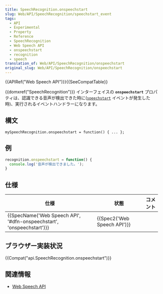 ```yaml
---
title: SpeechRecognition.onspeechstart
slug: Web/API/SpeechRecognition/speechstart_event
tags:
  - API
  - Experimental
  - Property
  - Reference
  - SpeechRecognition
  - Web Speech API
  - onspeechstart
  - recognition
  - speech
translation_of: Web/API/SpeechRecognition/onspeechstart
original_slug: Web/API/SpeechRecognition/onspeechstart
---
```

{{APIRef("Web Speech API")}}{{SeeCompatTable}}

{{domxref("SpeechRecognition")}} インターフェイスの **`onspeechstart`** プロパティは、認識できる音声が検出できた時に([`speechstart`](/ja/docs/Web/API/SpeechRecognition/speechstart_event) イベントが発生した時)、実行されるイベントハンドラーになります。

## 構文

    mySpeechRecognition.onspeechstart = function() { ... };

## 例

```js
recognition.onspeechstart = function() {
  console.log('音声が検出できました。');
}
```

## 仕様

| 仕様                                                                                         | 状態                                 | コメント |
| -------------------------------------------------------------------------------------------- | ------------------------------------ | -------- |
| {{SpecName('Web Speech API', '#dfn-onspeechstart', 'onspeechstart')}} | {{Spec2('Web Speech API')}} |          |

## ブラウザー実装状況

{{Compat("api.SpeechRecognition.onspeechstart")}}

## 関連情報

- [Web Speech API](/ja/docs/Web/API/Web_Speech_API)
